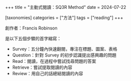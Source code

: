 +++
title = "主動式閱讀：SQ3R Method"
date = 2024-07-22

[taxonomies]
categories = ["方法"]
tags = ["reading"]
+++

創作者：Francis Robinson

是以下五個步驟的首字縮寫：
* Survey：五分鐘內快速翻閱，專注在標題、圖案、表格
* Question：針對 Survey 的初步認識提出感興趣的問題
* Read：閱讀，在過程中嘗試找尋問題的答案
* Retrieve：嘗試提取閱讀的內容
* Review：用自己的話總結閱讀的內容
